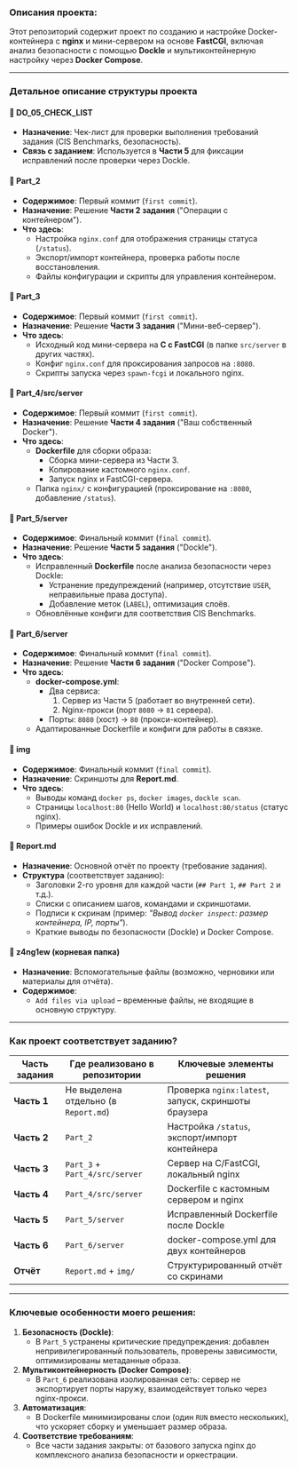 ### Описания проекта:
Этот репозиторий содержит проект по созданию и настройке Docker-контейнера с **nginx** и мини-сервером на основе **FastCGI**, включая анализ безопасности с помощью **Dockle** и мультиконтейнерную настройку через **Docker Compose**.

---

### Детальное описание структуры проекта 

#### 📁 **DO_05_CHECK_LIST**
- **Назначение**: Чек-лист для проверки выполнения требований задания (CIS Benchmarks, безопасность).
- **Связь с заданием**: Используется в **Части 5** для фиксации исправлений после проверки через Dockle.

#### 📁 **Part_2**
- **Содержимое**: Первый коммит (`first commit`).
- **Назначение**: Решение **Части 2 задания** ("Операции с контейнером").
- **Что здесь**:
  - Настройка `nginx.conf` для отображения страницы статуса (`/status`).
  - Экспорт/импорт контейнера, проверка работы после восстановления.
  - Файлы конфигурации и скрипты для управления контейнером.

#### 📁 **Part_3**
- **Содержимое**: Первый коммит (`first commit`).
- **Назначение**: Решение **Части 3 задания** ("Мини-веб-сервер").
- **Что здесь**:
  - Исходный код мини-сервера на **C с FastCGI** (в папке `src/server` в других частях).
  - Конфиг `nginx.conf` для проксирования запросов на `:8080`.
  - Скрипты запуска через `spawn-fcgi` и локального nginx.

#### 📁 **Part_4/src/server**
- **Содержимое**: Первый коммит (`first commit`).
- **Назначение**: Решение **Части 4 задания** ("Ваш собственный Docker").
- **Что здесь**:
  - **Dockerfile** для сборки образа:
    - Сборка мини-сервера из Части 3.
    - Копирование кастомного `nginx.conf`.
    - Запуск nginx и FastCGI-сервера.
  - Папка `nginx/` с конфигурацией (проксирование на `:8080`, добавление `/status`).

#### 📁 **Part_5/server**
- **Содержимое**: Финальный коммит (`final commit`).
- **Назначение**: Решение **Части 5 задания** ("Dockle").
- **Что здесь**:
  - Исправленный **Dockerfile** после анализа безопасности через Dockle:
    - Устранение предупреждений (например, отсутствие `USER`, неправильные права доступа).
    - Добавление меток (`LABEL`), оптимизация слоёв.
  - Обновлённые конфиги для соответствия CIS Benchmarks.

#### 📁 **Part_6/server**
- **Содержимое**: Финальный коммит (`final commit`).
- **Назначение**: Решение **Части 6 задания** ("Docker Compose").
- **Что здесь**:
  - **docker-compose.yml**:
    - Два сервиса: 
      1. Сервер из Части 5 (работает во внутренней сети).
      2. Nginx-прокси (порт `8080` → `81` сервера).
    - Порты: `8080` (хост) → `80` (прокси-контейнер).
  - Адаптированные Dockerfile и конфиги для работы в связке.

#### 📁 **img**
- **Содержимое**: Финальный коммит (`final commit`).
- **Назначение**: Скриншоты для **Report.md**.
- **Что здесь**:
  - Выводы команд `docker ps`, `docker images`, `dockle scan`.
  - Страницы `localhost:80` (Hello World) и `localhost:80/status` (статус nginx).
  - Примеры ошибок Dockle и их исправлений.

#### 📄 **Report.md**
- **Назначение**: Основной отчёт по проекту (требование задания).
- **Структура** (соответствует заданию):
  - Заголовки 2-го уровня для каждой части (`## Part 1`, `## Part 2` и т.д.).
  - Списки с описанием шагов, командами и скриншотами.
  - Подписи к скринам (пример: *"Вывод `docker inspect`: размер контейнера, IP, порты"*).
  - Краткие выводы по безопасности (Dockle) и Docker Compose.

#### 📁 **z4ng1ew** (корневая папка)
- **Назначение**: Вспомогательные файлы (возможно, черновики или материалы для отчёта).
- **Содержимое**: 
  - `Add files via upload` – временные файлы, не входящие в основную структуру.

---

### Как проект соответствует заданию?
| Часть задания       | Где реализовано в репозитории       | Ключевые элементы решения                          |
|---------------------|-------------------------------------|---------------------------------------------------|
| **Часть 1**         | Не выделена отдельно (в `Report.md`) | Проверка `nginx:latest`, запуск, скриншоты браузера |
| **Часть 2**         | `Part_2`                            | Настройка `/status`, экспорт/импорт контейнера    |
| **Часть 3**         | `Part_3` + `Part_4/src/server`      | Сервер на C/FastCGI, локальный nginx             |
| **Часть 4**         | `Part_4/src/server`                 | Dockerfile с кастомным сервером и nginx           |
| **Часть 5**         | `Part_5/server`                     | Исправленный Dockerfile после Dockle              |
| **Часть 6**         | `Part_6/server`                     | docker-compose.yml для двух контейнеров           |
| **Отчёт**           | `Report.md` + `img/`                | Структурированный отчёт со скринами               |

---

### Ключевые особенности моего решения:
1. **Безопасность (Dockle)**:
   - В `Part_5` устранены критические предупреждения: добавлен непривилегированный пользователь, проверены зависимости, оптимизированы метаданные образа.
2. **Мультиконтейнерность (Docker Compose)**:
   - В `Part_6` реализована изолированная сеть: сервер не экспортирует порты наружу, взаимодействует только через nginx-прокси.
3. **Автоматизация**:
   - В Dockerfile минимизированы слои (один `RUN` вместо нескольких), что ускоряет сборку и уменьшает размер образа.
4. **Соответствие требованиям**:
   - Все части задания закрыты: от базового запуска nginx до комплексного анализа безопасности и оркестрации.
